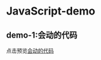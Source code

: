 # JavaScript-demo

## demo-1:会动的代码 
点击预览[会动的代码](https://lvzhengyan.github.io/JavaScript-demo/movingCode/index.html)